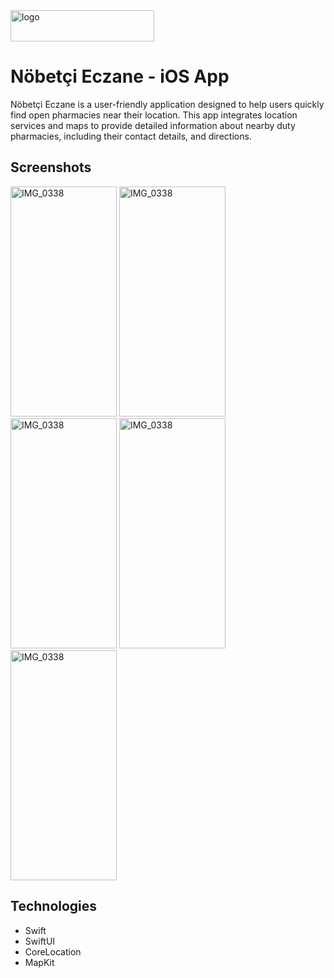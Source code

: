 <img src="https://github.com/eserinoglu/nobetci_eczane/assets/132064533/518966eb-08c8-48a4-9991-4ebe76dfcbed" alt="logo" width="230" height="50">

# Nöbetçi Eczane - iOS App
Nöbetçi Eczane is a user-friendly application designed to help users quickly find open pharmacies near their location.
This app integrates location services and maps to provide detailed information about nearby duty pharmacies, including their contact details, and directions.

## Screenshots
<img src="https://github.com/eserinoglu/nobetci_eczane/assets/132064533/241c08d1-6b8d-4484-805b-0029c7da9571" alt="IMG_0338" width="170" height="368">
<img src="https://github.com/eserinoglu/nobetci_eczane/assets/132064533/c42a1789-d011-4f6f-9a6c-48c60943d112" alt="IMG_0338" width="170" height="368">
<img src="https://github.com/eserinoglu/nobetci_eczane/assets/132064533/f4b0be61-0ef2-48ef-be74-1295630a9292" alt="IMG_0338" width="170" height="368">
<img src="https://github.com/eserinoglu/nobetci_eczane/assets/132064533/d6acc6a1-b2c0-4e93-ac2d-4cf014038dc1" alt="IMG_0338" width="170" height="368">
<img src="https://github.com/eserinoglu/nobetci_eczane/assets/132064533/61aebcdd-262a-4e81-b7a4-21fd8fe06343" alt="IMG_0338" width="170" height="368">

## Technologies
- Swift
- SwiftUI
- CoreLocation
- MapKit




